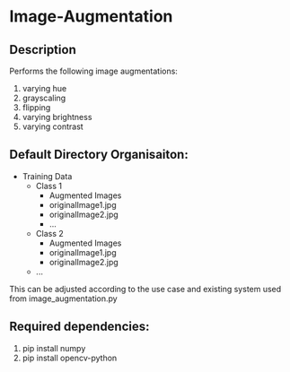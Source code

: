 # Image-Augmentation

## Description
Performs the following image augmentations:
1. varying hue
2. grayscaling
3. flipping
4. varying brightness
5. varying contrast


## Default Directory Organisaiton:
- Training Data
    - Class 1
        - Augmented Images
        - originalImage1.jpg
        - originalImage2.jpg
        - ...
    - Class 2
        - Augmented Images
        - originalImage1.jpg
        - originalImage2.jpg
    - ...

This can be adjusted according to the use case and existing system used from image_augmentation.py


## Required dependencies:
1. pip install numpy
2. pip install opencv-python



